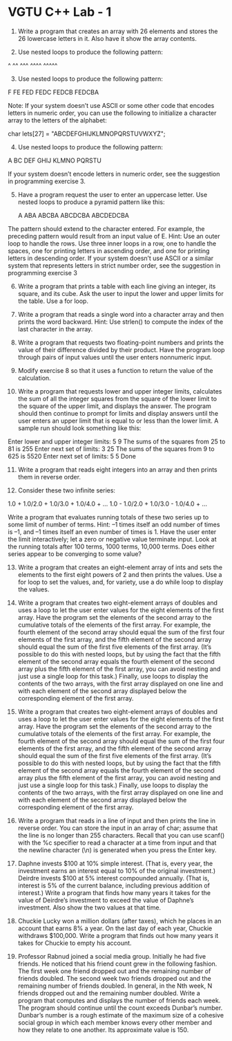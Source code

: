 # VGTU C++ Lab - 1

1. Write a program that creates an array with 26 elements and stores the 26 lowercase letters in it. Also have it show the array contents.


2. Use nested loops to produce the following pattern:

^
^^
^^^
^^^^
^^^^^


3. Use nested loops to produce the following pattern:

F
FE
FED
FEDC
FEDCB
FEDCBA

Note: If your system doesn’t use ASCII or some other code that encodes letters in numeric order, you can use the following to initialize a character array to the letters of the alphabet:

char lets[27] = "ABCDEFGHIJKLMNOPQRSTUVWXYZ";


4. Use nested loops to produce the following pattern:

A
BC
DEF
GHIJ
KLMNO
PQRSTU

If your system doesn’t encode letters in numeric order, see the suggestion in programming exercise 3.





5. Have a program request the user to enter an uppercase letter. Use nested loops to produce a pyramid pattern like this:

     A
   ABA
  ABCBA
 ABCDCBA
ABCDEDCBA

The pattern should extend to the character entered. For example, the preceding pattern would result from an input value of E. Hint: Use an outer loop to handle the rows. Use three inner loops in a row, one to handle the spaces, one for printing letters in ascending order, and one for printing letters in descending order. If your system doesn’t use ASCII or a similar system that represents letters in strict number order, see the suggestion in programming exercise 3



6. Write a program that prints a table with each line giving an integer, its square, and its cube. Ask the user to input the lower and upper limits for the table. Use a for loop.


7. Write a program that reads a single word into a character array and then prints the word backward. Hint: Use strlen() to compute the index of the last character in the array.



8. Write a program that requests two floating-point numbers and prints the value of their difference divided by their product. Have the program loop through pairs of input values until the user enters nonnumeric input.


9. Modify exercise 8 so that it uses a function to return the value of the calculation.


10. Write a program that requests lower and upper integer limits, calculates the sum of all the integer squares from the square of the lower limit to the square of the upper limit, and displays the answer. The program should then continue to prompt for limits and display answers until the user enters an upper limit that is equal to or less than the lower limit. A sample run should look something like this:

Enter lower and upper integer limits: 5 9
The sums of the squares from 25 to 81 is 255
Enter next set of limits: 3 25
The sums of the squares from 9 to 625 is 5520
Enter next set of limits: 5 5
Done


11. Write a program that reads eight integers into an array and then prints them in reverse order.


12. Consider these two infinite series:

1.0 + 1.0/2.0 + 1.0/3.0 + 1.0/4.0 + ...
1.0 - 1.0/2.0 + 1.0/3.0 - 1.0/4.0 + ...

Write a program that evaluates running totals of these two series up to some limit of number of terms. Hint: –1 times itself an odd number of times is –1, and –1 times itself an even number of times is 1. Have the user enter the limit interactively; let a zero or negative value terminate input. Look at the running totals after 100 terms, 1000 terms, 10,000 terms. Does either series appear to be converging to some value?


13. Write a program that creates an eight-element array of ints and sets the elements to the first eight powers of 2 and then prints the values. Use a for loop to set the values, and, for variety, use a do while loop to display the values.


14. Write a program that creates two eight-element arrays of doubles and uses a loop to let the user enter values for the eight elements of the first array. Have the program set the elements of the second array to the cumulative totals of the elements of the first array. For example, the fourth element of the second array should equal the sum of the first four elements of the first array, and the fifth element of the second array should equal the sum of the first five elements of the first array. (It’s possible to do this with nested loops, but by using the fact that the fifth element of the second array equals the fourth element of the second array plus the fifth element of the first array, you can avoid nesting and just use a single loop for this task.) Finally, use loops to display the contents of the two arrays, with the first array displayed on one line and with each element of the second array displayed below the corresponding element of the first array.



14. Write a program that creates two eight-element arrays of doubles and uses a loop to let the user enter values for the eight elements of the first array. Have the program set the elements of the second array to the cumulative totals of the elements of the first array. For example, the fourth element of the second array should equal the sum of the first four elements of the first array, and the fifth element of the second array should equal the sum of the first five elements of the first array. (It’s possible to do this with nested loops, but by using the fact that the fifth element of the second array equals the fourth element of the second array plus the fifth element of the first array, you can avoid nesting and just use a single loop for this task.) Finally, use loops to display the contents of the two arrays, with the first array displayed on one line and with each element of the second array displayed below the corresponding element of the first array.


15. Write a program that reads in a line of input and then prints the line in reverse order. You can store the input in an array of char; assume that the line is no longer than 255 characters. Recall that you can use scanf() with the %c specifier to read a character at a time from input and that the newline character (\n) is generated when you press the Enter key.


16. Daphne invests $100 at 10% simple interest. (That is, every year, the investment earns an interest equal to 10% of the original investment.) Deirdre invests $100 at 5% interest compounded annually. (That is, interest is 5% of the current balance, including previous addition of interest.) Write a program that finds how many years it takes for the value of Deirdre’s investment to exceed the value of Daphne’s investment. Also show the two values at that time.


17. Chuckie Lucky won a million dollars (after taxes), which he places in an account that earns 8% a year. On the last day of each year, Chuckie withdraws $100,000. Write a program that finds out how many years it takes for Chuckie to empty his account.


18. Professor Rabnud joined a social media group. Initially he had five friends. He noticed that his friend count grew in the following fashion. The first week one friend dropped out and the remaining number of friends doubled. The second week two friends dropped out and the remaining number of friends doubled. In general, in the Nth week, N friends dropped out and the remaining number doubled. Write a program that computes and displays the number of friends each week. The program should continue until the count exceeds Dunbar’s number. Dunbar’s number is a rough estimate of the maximum size of a cohesive social group in which each member knows every other member and how they relate to one another. Its approximate value is 150.
